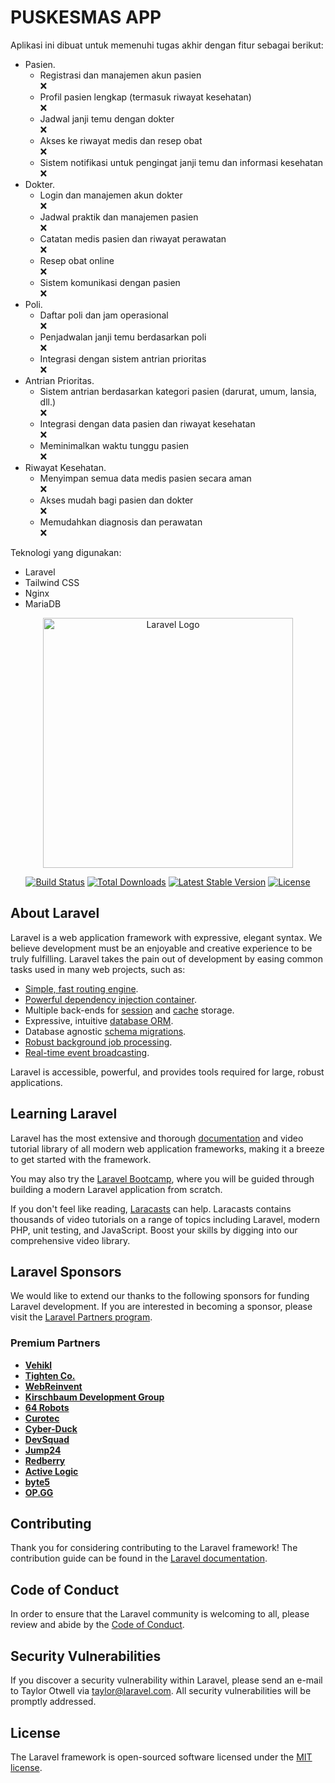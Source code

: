 <h1>PUSKESMAS APP</h1>
Aplikasi ini dibuat untuk memenuhi tugas akhir dengan fitur sebagai berikut:

- Pasien.
  <ul>
    <li>Registrasi dan manajemen akun pasien</li>❌
    <li>Profil pasien lengkap (termasuk riwayat kesehatan)</li>❌
    <li>Jadwal janji temu dengan dokter</li>❌
    <li>Akses ke riwayat medis dan resep obat</li>❌
    <li>Sistem notifikasi untuk pengingat janji temu dan informasi kesehatan</li>❌
  </ul>
- Dokter.
  <ul>
    <li>Login dan manajemen akun dokter</li>❌
    <li>Jadwal praktik dan manajemen pasien</li>❌
    <li>Catatan medis pasien dan riwayat perawatan</li>❌
    <li>Resep obat online</li>❌
    <li>Sistem komunikasi dengan pasien</li>❌
  </ul>
- Poli.
  <ul>
    <li>Daftar poli dan jam operasional</li>❌
    <li>Penjadwalan janji temu berdasarkan poli</li>❌
    <li>Integrasi dengan sistem antrian prioritas</li>❌
  </ul>
- Antrian Prioritas.
  <ul>
    <li>Sistem antrian berdasarkan kategori pasien (darurat, umum, lansia, dll.)</li>❌
    <li>Integrasi dengan data pasien dan riwayat kesehatan</li>❌
    <li>Meminimalkan waktu tunggu pasien</li>❌
  </ul>
- Riwayat Kesehatan.
  <ul>
    <li>Menyimpan semua data medis pasien secara aman</li>❌
    <li>Akses mudah bagi pasien dan dokter</li>❌
    <li>Memudahkan diagnosis dan perawatan</li>❌
  </ul>

Teknologi yang digunakan:

- Laravel
- Tailwind CSS
- Nginx
- MariaDB
  
<p align="center"><a href="https://laravel.com" target="_blank"><img src="https://raw.githubusercontent.com/laravel/art/master/logo-lockup/5%20SVG/2%20CMYK/1%20Full%20Color/laravel-logolockup-cmyk-red.svg" width="400" alt="Laravel Logo"></a></p>

<p align="center">
<a href="https://github.com/laravel/framework/actions"><img src="https://github.com/laravel/framework/workflows/tests/badge.svg" alt="Build Status"></a>
<a href="https://packagist.org/packages/laravel/framework"><img src="https://img.shields.io/packagist/dt/laravel/framework" alt="Total Downloads"></a>
<a href="https://packagist.org/packages/laravel/framework"><img src="https://img.shields.io/packagist/v/laravel/framework" alt="Latest Stable Version"></a>
<a href="https://packagist.org/packages/laravel/framework"><img src="https://img.shields.io/packagist/l/laravel/framework" alt="License"></a>
</p>

## About Laravel

Laravel is a web application framework with expressive, elegant syntax. We believe development must be an enjoyable and creative experience to be truly fulfilling. Laravel takes the pain out of development by easing common tasks used in many web projects, such as:

- [Simple, fast routing engine](https://laravel.com/docs/routing).
- [Powerful dependency injection container](https://laravel.com/docs/container).
- Multiple back-ends for [session](https://laravel.com/docs/session) and [cache](https://laravel.com/docs/cache) storage.
- Expressive, intuitive [database ORM](https://laravel.com/docs/eloquent).
- Database agnostic [schema migrations](https://laravel.com/docs/migrations).
- [Robust background job processing](https://laravel.com/docs/queues).
- [Real-time event broadcasting](https://laravel.com/docs/broadcasting).

Laravel is accessible, powerful, and provides tools required for large, robust applications.

## Learning Laravel

Laravel has the most extensive and thorough [documentation](https://laravel.com/docs) and video tutorial library of all modern web application frameworks, making it a breeze to get started with the framework.

You may also try the [Laravel Bootcamp](https://bootcamp.laravel.com), where you will be guided through building a modern Laravel application from scratch.

If you don't feel like reading, [Laracasts](https://laracasts.com) can help. Laracasts contains thousands of video tutorials on a range of topics including Laravel, modern PHP, unit testing, and JavaScript. Boost your skills by digging into our comprehensive video library.

## Laravel Sponsors

We would like to extend our thanks to the following sponsors for funding Laravel development. If you are interested in becoming a sponsor, please visit the [Laravel Partners program](https://partners.laravel.com).

### Premium Partners

- **[Vehikl](https://vehikl.com/)**
- **[Tighten Co.](https://tighten.co)**
- **[WebReinvent](https://webreinvent.com/)**
- **[Kirschbaum Development Group](https://kirschbaumdevelopment.com)**
- **[64 Robots](https://64robots.com)**
- **[Curotec](https://www.curotec.com/services/technologies/laravel/)**
- **[Cyber-Duck](https://cyber-duck.co.uk)**
- **[DevSquad](https://devsquad.com/hire-laravel-developers)**
- **[Jump24](https://jump24.co.uk)**
- **[Redberry](https://redberry.international/laravel/)**
- **[Active Logic](https://activelogic.com)**
- **[byte5](https://byte5.de)**
- **[OP.GG](https://op.gg)**

## Contributing

Thank you for considering contributing to the Laravel framework! The contribution guide can be found in the [Laravel documentation](https://laravel.com/docs/contributions).

## Code of Conduct

In order to ensure that the Laravel community is welcoming to all, please review and abide by the [Code of Conduct](https://laravel.com/docs/contributions#code-of-conduct).

## Security Vulnerabilities

If you discover a security vulnerability within Laravel, please send an e-mail to Taylor Otwell via [taylor@laravel.com](mailto:taylor@laravel.com). All security vulnerabilities will be promptly addressed.

## License

The Laravel framework is open-sourced software licensed under the [MIT license](https://opensource.org/licenses/MIT).
